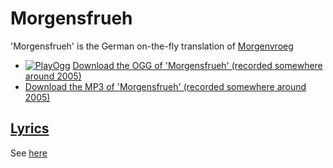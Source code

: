 # Morgensfrueh

'Morgensfrueh' is the German on-the-fly translation of [Morgenvroeg](26_morgenvroeg.md)

 * [![PlayOgg](http://static.fsf.org/playogg/Play_ogg_80x15.png "I support PlayOgg!")](http://playogg.org) [Download the OGG of 'Morgensfrueh' (recorded somewhere around 2005)](http://www.richelbilderbeek.nl/CD04_09MorgensFrueh.ogg)
 * [Download the MP3 of 'Morgensfrueh' (recorded somewhere around 2005)](http://www.richelbilderbeek.nl/CD04_09Morgensfrueh.mp3)

## [Lyrics](34_morgensfrueh.txt)

See [here](34_morgensfrueh.txt)

